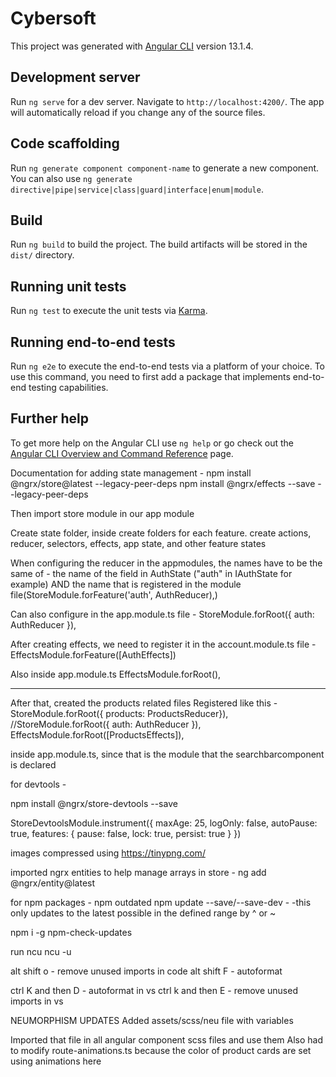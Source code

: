 # Cybersoft

This project was generated with [Angular CLI](https://github.com/angular/angular-cli) version 13.1.4.

## Development server

Run `ng serve` for a dev server. Navigate to `http://localhost:4200/`. The app will automatically reload if you change any of the source files.

## Code scaffolding

Run `ng generate component component-name` to generate a new component. You can also use `ng generate directive|pipe|service|class|guard|interface|enum|module`.

## Build

Run `ng build` to build the project. The build artifacts will be stored in the `dist/` directory.

## Running unit tests

Run `ng test` to execute the unit tests via [Karma](https://karma-runner.github.io).

## Running end-to-end tests

Run `ng e2e` to execute the end-to-end tests via a platform of your choice. To use this command, you need to first add a package that implements end-to-end testing capabilities.

## Further help

To get more help on the Angular CLI use `ng help` or go check out the [Angular CLI Overview and Command Reference](https://angular.io/cli) page.


Documentation for adding state management - 
npm install @ngrx/store@latest --legacy-peer-deps
npm install @ngrx/effects --save --legacy-peer-deps

Then import store module in our app module

Create state folder, inside create folders for each feature. create actions, reducer, selectors, effects, app state, and other feature states

When configuring the reducer in the appmodules, the names have to be the same of -
the name of the field in AuthState ("auth" in IAuthState for example) AND the name that is registered in the module file(StoreModule.forFeature('auth', AuthReducer),)

Can also configure in the app.module.ts file - 
StoreModule.forRoot({ auth: AuthReducer }),


After creating effects, we need to register it in the account.module.ts file - 
EffectsModule.forFeature([AuthEffects])

Also inside app.module.ts
EffectsModule.forRoot(),

-------------------------

After that, created the products related files
Registered like this -     
StoreModule.forRoot({ products: ProductsReducer}), //StoreModule.forRoot({ auth: AuthReducer }),
EffectsModule.forRoot([ProductsEffects]),

inside app.module.ts, since that is the module that the searchbarcomponent is declared




for devtools - 

npm install @ngrx/store-devtools --save

StoreDevtoolsModule.instrument({
      maxAge: 25,
      logOnly: false,
      autoPause: true,
      features: {
        pause: false,
        lock: true,
        persist: true
      }
    })


images compressed using https://tinypng.com/

imported ngrx entities to help manage arrays in store - 
ng add @ngrx/entity@latest

for npm packages - 
npm outdated
npm update --save/--save-dev - -this only updates to the latest possible in the defined range by ^ or ~

npm i -g npm-check-updates

run ncu
ncu -u


alt shift o - remove unused imports in code
alt shift F - autoformat


ctrl K and then D - autoformat in vs
ctrl k and then E - remove unused imports in vs


NEUMORPHISM UPDATES
Added assets/scss/neu file with variables

Imported that file in all angular component scss files and use them
Also had to modify route-animations.ts because the color of product cards are set using animations here